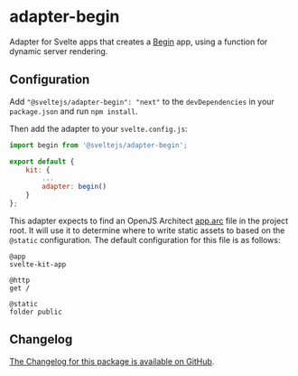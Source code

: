 # adapter-begin

Adapter for Svelte apps that creates a [Begin](https://begin.com/) app, using a function for dynamic server rendering.

## Configuration

Add `"@sveltejs/adapter-begin": "next"` to the `devDependencies` in your `package.json` and run `npm install`.

Then add the adapter to your `svelte.config.js`:

```js
import begin from '@sveltejs/adapter-begin';

export default {
	kit: {
		...
		adapter: begin()
	}
};
```

This adapter expects to find an OpenJS Architect [app.arc](https://arc.codes/) file in the project root. It will use it to determine where to write static assets to based on the `@static` configuration. The default configuration for this file is as follows:

```arc
@app
svelte-kit-app

@http
get /

@static
folder public
```

## Changelog

[The Changelog for this package is available on GitHub](https://github.com/sveltejs/kit/blob/master/packages/adapter-begin/CHANGELOG.md).
